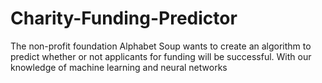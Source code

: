 # Charity-Funding-Predictor
The non-profit foundation Alphabet Soup wants to create an algorithm to predict whether or not applicants for funding will be successful. With our  knowledge of machine learning and neural networks
